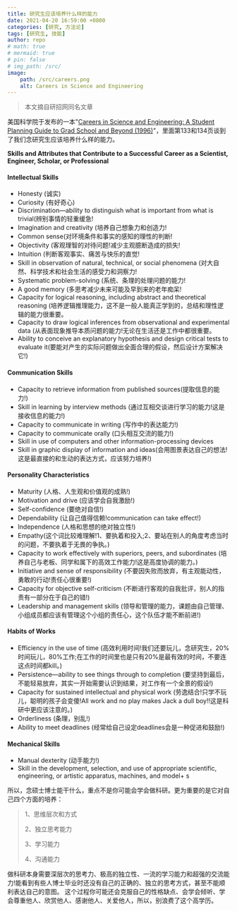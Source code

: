 ```yaml
---
title: 研究生应该培养什么样的能力
date: 2021-04-20 16:59:00 +0800
categories: [研究, 方法论]
tags: [研究生, 技能]
author: repo
# math: true 
# mermaid: true
# pin: false 
# img_path: /src/
image:
    path: /src/careers.png
    alt: Careers in Science and Engineering
---
```


> 本文摘自研招网同名文章

美国科学院于发布的一本"[Careers in Science and Engineering: A Student Planning Guide to Grad School and Beyond (1996)](https://nap.nationalacademies.org/read/5129/chapter/1)"，里面第133和134页谈到了我们念研究生应该培养什么样的能力。

**Skills and Attributes that Contribute to a Successful Career as a Scientist, Engineer, Scholar, or Professional**

#### Intellectual Skills

+ Honesty (诚实)
+ Curiosity (有好奇心)
+ Discrimination—ability to distinguish what is important from what is trivial(辨别事情的轻重缓急!
+ Imagination and creativity (培养自己想象力和创造力!
+ Common sense(对环境条件和事实的感知的理性的判断!
+ Objectivity (客观理智的对待问题!减少主观臆断造成的损失!
+ Intuition (判断客观事实、痛苦与快乐的直觉!
+ Skill in observation of natural, technical, or social phenomena (对大自然、科学技术和社会生活的感受力和洞察力!
+ Systematic problem-solving (系统、条理的处理问题的能力!
+ A good memory (多思考减少未来可能及早到来的老年痴呆!
+ Capacity for logical reasoning, including abstract and theoretical reasoning (培养逻辑推理能力，这不是一般人能真正学到的，总结和理性逻辑的能力很重要。
+ Capacity to draw logical inferences from observational and experimental data (从表面现象推导本质问题的能力!无论在生活还是工作中都很重要。
+ Ability to conceive an explanatory hypothesis and design critical tests to evaluate it(要能对产生的实际问题做出全面合理的假设，然后设计方案解决它!)

#### Communication Skills

+ Capacity to retrieve information from published sources(提取信息的能力!)
+ Skill in learning by interview methods (通过互相交谈进行学习的能力!这是接收信息的能力!)
+ Capacity to communicate in writing (写作中的表达能力!)
+ Capacity to communicate orally (口头相互交流的能力!)
+ Skill in use of computers and other information-processing devices
+ Skill in graphic display of information and ideas(会用图景表达自己的想法!这是最直接的和生动的表达方式，应该努力培养!)

#### Personality Characteristics

+ Maturity (人格、人生观和价值观的成熟!)
+ Motivation and drive (应该学会自我激励!)
+ Self-confidence (要绝对自信!)
+ Dependability (让自己值得信赖!communication can take effect!)
+ Independence (人格和思想的绝对独立性!)
+ Empathy(这个词比较难理解!1、要执着和投入;2、要站在别人的角度考虑当时的问题，不要执着于无畏的争执。)
+ Capacity to work effectively with superiors, peers, and subordinates (培养自己与老板、同学和属下的高效工作能力!这是高度协调的能力。)
+ Initiative and sense of responsibility (不要因失败而放弃，有主观能动性，勇敢的行动!责任心很重要!)
+ Capacity for objective self-criticism (不断进行客观的自我批评，别人的指责有一部分在于自己的错!)
+ Leadership and management skills (领导和管理的能力，课题由自己管理、小组成员都应该有管理这个小组的责任心，这个队伍才能不断前进!)

#### Habits of Works

+ Efficiency in the use of time (高效利用时间!我们还要玩儿，念研究生，20%时间玩儿，80%工作;在工作的时间里也是只有20%是最有效的时间，不要连这点时间都kill。)
+ Persistence—ability to see things through to completion (要坚持到最后，不能轻易放弃，其实一开始需要认识到结果，对工作有一个全景的假设!)
+ Capacity for sustained intellectual and physical work (劳逸结合!只学不玩儿，聪明的孩子会变傻!All work and no play makes Jack a dull boy!!这是科研中更应该注意的。)
+ Orderliness (条理，别乱!)
+ Ability to meet deadlines (经常给自己设定deadlines会是一种促进和鼓励!)

#### Mechanical Skills

+ Manual dexterity (动手能力!)
+ Skill in the development, selection, and use of appropriate scientific, engineering, or artistic apparatus, machines, and model+ s

所以，念硕士博士能干什么，重点不是你可能会学会做科研。更为重要的是它对自己四个方面的培养：

> 1、思维层次和方式
>
> 2、独立思考能力
>
> 3、学习能力
>
> 4、沟通能力

做科研本身需要深层次的思考力、极高的独立性、一流的学习能力和超强的交流能力!能看到有些人博士毕业时还没有自己的正确的、独立的思考方式，甚至不能顺利表达自己的意图。
这个过程你可能还会克服自己的性格缺点、会学会倾听、学会尊重他人、欣赏他人、感谢他人、关爱他人，所以，别浪费了这个高学历。